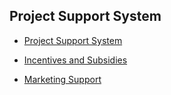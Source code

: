 ## Project Support System ##

- [Project Support System](project_support_system.md)

- [Incentives and Subsidies](incentives_and_subsidies.md)

- [Marketing Support](marketing_support.md)